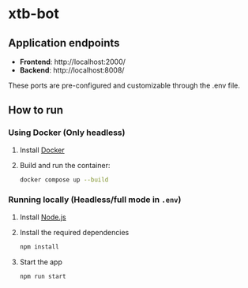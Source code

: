 # xtb-bot

## Application endpoints

- **Frontend**: http://localhost:2000/
- **Backend**: http://localhost:8008/

These ports are pre-configured and customizable through the .env file.

## How to run

### Using Docker (Only headless)

1. Install [Docker](https://docs.docker.com/get-docker/)

2. Build and run the container:
   ```bash
   docker compose up --build
   ```

### Running locally (Headless/full mode in `.env`)

1. Install [Node.js](https://nodejs.org/en/download/package-manager)

2. Install the required dependencies
   ```bash
   npm install
   ```

3. Start the app
   ```bash
   npm run start
   ```
